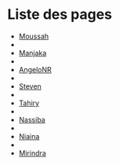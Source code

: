
# Liste des pages

- [Moussah](Moussah.md)
-
- [Manjaka](Manjaka.md)
-
- [AngeloNR](AngeloNR.md)
-
- [Steven](Steven.md)
-
- [Tahiry](Tahiry.md)
-
- [Nassiba](Nassiba.md)
-
- [Niaina](niaina.md)
-
- [Mirindra](mirindraF.md)

